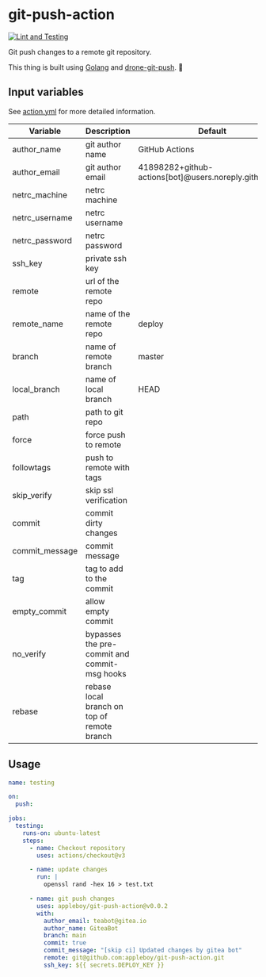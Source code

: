 # git-push-action

[![Lint and Testing](https://github.com/appleboy/git-push-action/actions/workflows/testing.yml/badge.svg?branch=main)](https://github.com/appleboy/git-push-action/actions/workflows/testing.yml)

Git push changes to a remote git repository.

This thing is built using [Golang](https://go.dev) and [drone-git-push](https://github.com/appleboy/drone-git-push). 🚀

## Input variables

See [action.yml](./action.yml) for more detailed information.

| Variable       | Description                                  | Default                                               |
| -------------- | -------------------------------------------- | ----------------------------------------------------- |
| author_name    | git author name                              | GitHub Actions                                        |
| author_email   | git author email                             | 41898282+github-actions[bot]@users.noreply.github.com |
| netrc_machine  | netrc machine                                |                                                       |
| netrc_username | netrc username                               |                                                       |
| netrc_password | netrc password                               |                                                       |
| ssh_key        | private ssh key                              |                                                       |
| remote         | url of the remote repo                       |                                                       |
| remote_name    | name of the remote repo                      | deploy                                                |
| branch         | name of remote branch                        | master                                                |
| local_branch   | name of local branch                         | HEAD                                                  |
| path           | path to git repo                             |                                                       |
| force          | force push to remote                         |                                                       |
| followtags     | push to remote with tags                     |                                                       |
| skip_verify    | skip ssl verification                        |                                                       |
| commit         | commit dirty changes                         |                                                       |
| commit_message | commit message                               |                                                       |
| tag            | tag to add to the commit                     |                                                       |
| empty_commit   | allow empty commit                           |                                                       |
| no_verify      | bypasses the pre-commit and commit-msg hooks |                                                       |
| rebase         | rebase local branch on top of remote branch  |                                                       |

## Usage

```yaml
name: testing

on:
  push:

jobs:
  testing:
    runs-on: ubuntu-latest
    steps:
      - name: Checkout repository
        uses: actions/checkout@v3

      - name: update changes
        run: |
          openssl rand -hex 16 > test.txt

      - name: git push changes
        uses: appleboy/git-push-action@v0.0.2
        with:
          author_email: teabot@gitea.io
          author_name: GiteaBot
          branch: main
          commit: true
          commit_message: "[skip ci] Updated changes by gitea bot"
          remote: git@github.com:appleboy/git-push-action.git
          ssh_key: ${{ secrets.DEPLOY_KEY }}
```
